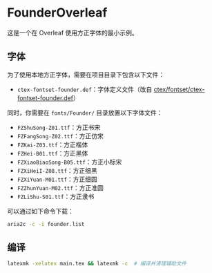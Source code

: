 # FounderOverleaf

这是一个在 Overleaf 使用方正字体的最小示例。

## 字体

为了使用本地方正字体，需要在项目目录下包含以下文件：

- `ctex-fontset-founder.def`：字体定义文件（改自 [ctex/fontset/ctex-fontset-founder.def](https://www.tug.org/texlive/Contents/live/texmf-dist/tex/latex/ctex/fontset/ctex-fontset-founder.def)）

同时，你需要在 `fonts/Founder/` 目录放置以下字体文件：

- `FZShuSong-Z01.ttf`：方正书宋
- `FZFangSong-Z02.ttf`：方正仿宋
- `FZKai-Z03.ttf`：方正楷体
- `FZHei-B01.ttf`：方正黑体
- `FZXiaoBiaoSong-B05.ttf`：方正小标宋
- `FZXiHeiI-Z08.ttf`：方正细黑
- `FZXiYuan-M01.ttf`：方正细圆
- `FZZhunYuan-M02.ttf`：方正准圆
- `FZLiShu-S01.ttf`：方正隶书

可以通过如下命令下载：

```sh
aria2c -c -i founder.list
```

## 编译

```sh
latexmk -xelatex main.tex && latexmk -c  # 编译并清理辅助文件
```